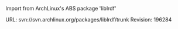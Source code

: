 Import from ArchLinux's ABS package 'liblrdf'

URL: svn://svn.archlinux.org/packages/liblrdf/trunk
Revision: 196284
